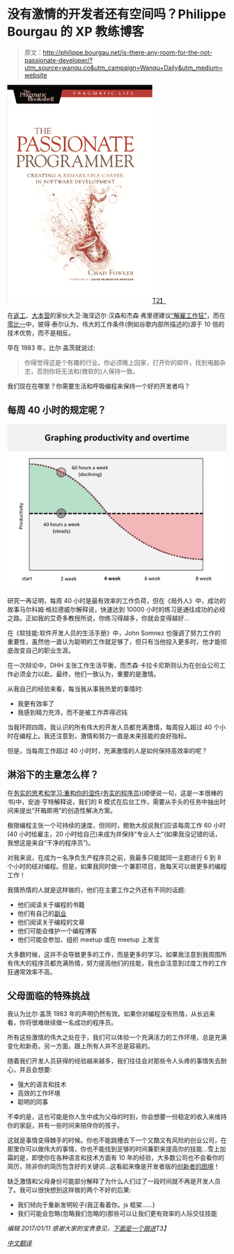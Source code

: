 # 没有激情的开发者还有空间吗？Philippe Bourgau 的 XP 教练博客

> 原文：<http://philippe.bourgau.net/is-there-any-room-for-the-not-passionate-developer/?utm_source=wanqu.co&utm_campaign=Wanqu+Daily&utm_medium=website>



[![The cover of The Passionate Programmer book](img/85fc4255f24cbb2c97a9880ec449616a.png)T2】](https://www.amazon.com/Passionate-Programmer-Remarkable-Development-Pragmatic-ebook/dp/B00AYQNR5U/ref=sr_1_1?tag=pbourgau-20&ie=UTF8&qid=1470025727&sr=8-1&keywords=the+passionate+programmer)

在[返工](https://www.amazon.com/Rework-Jason-Fried/dp/0307463745/ref=sr_1_1?tag=pbourgau-20&ie=UTF8&qid=1469597091&sr=8-1&keywords=rework)、[大本营](https://basecamp.com/)的家伙大卫·海涅迈尔·汉森和杰森·弗里德建议[“解雇工作狂”](https://signalvnoise.com/posts/902-fire-the-workaholics)，而在[零比一](https://www.amazon.com/Zero-One-Notes-Startups-Future/dp/0804139296/ref=sr_1_1?tag=pbourgau-20&ie=UTF8&qid=1469801854&sr=8-1&keywords=zero+to+one)中，彼得·泰尔认为，伟大的工作条件(例如谷歌内部所描述的)源于 10 倍的技术优势，而不是相反。

早在 1983 年，比尔·盖茨就说过:

> 你得觉得这是个有趣的行业。你必须晚上回家，打开你的邮件，找到电脑杂志，否则你将无法和(微软的)人保持一致。

我们现在在哪里？你需要生活和呼吸编程来保持一个好的开发者吗？

## 每周 40 小时的规定呢？

![A graph of the productivity when working overtime](img/5fbbce5e0cb75299256d134fe658d49a.png)

研究一再证明，每周 40 小时是最有效率的工作负荷，但在《局外人》中，成功的故事马尔科姆·格拉德威尔解释说，快速达到 10000 小时的练习是通往成功的必经之路。正如我的艾奇多教授所说，你练习得越多，你就会变得越好…

在《软技能:软件开发人员的生活手册》中，John Somnez 也强调了努力工作的重要性，虽然他一直认为聪明的工作就足够了，但只有当他投入更多时，他才能彻底改变自己的职业生涯。

在一次辩论中，DHH 主张工作生活平衡，而杰森·卡拉卡尼斯则认为在创业公司工作必须全力以赴。最终，他们一致认为，重要的是激情。

从我自己的经验来看，每当我从事我热爱的事情时:

*   我更有效率了
*   我感到精力充沛，而不是被工作弄得迟钝

当我环顾四周，我认识的所有伟大的开发人员都充满激情，每周投入超过 40 个小时在编程上。我还注意到，激情和努力一直是未来技能的良好指标。

但是，当每周工作超过 40 小时时，充满激情的人是如何保持高效率的呢？

## 淋浴下的主意怎么样？

在[务实的思考和学习:重构你的湿件(务实的程序员)](https://www.amazon.com/Pragmatic-Thinking-Learning-Refactor-Programmers/dp/1934356050)(顺便说一句，这是一本很棒的书)中，安迪·亨特解释说，我们的 R 模式在后台工作，需要从手头的任务中抽出时间来提出“开箱即用”的创造性解决方案。

极限编程主张一个可持续的速度，但同时，鲍勃大叔说我们应该每周工作 60 小时(40 小时给雇主，20 小时给自己)来成为并保持“专业人士”(如果我没记错的话，我想这是来自“干净的程序员”)。

对我来说，在成为一名净负生产程序员之前，我最多只能就同一主题进行 6 到 8 个小时的结对编程。但是，如果我同时做一个兼职项目，我每天可以做更多的编程工作！

我猜热情的人就是这样做的，他们在主要工作之外还有不同的话题:

*   他们阅读关于编程的书籍
*   他们有自己的[副业](http://www.sideprojectbook.com/)
*   他们阅读关于编程的文章
*   他们可能会维护一个编程博客
*   他们可能会参加、组织 meetup 或在 meetup 上发言

大多数时候，这并不会导致更多的工作，而是更多的学习。如果我注意到我周围所有伟大的程序员都充满热情，努力提高他们的技能，我也会注意到过度工作的工作狂通常效率不高。

## 父母面临的特殊挑战

我认为比尔·盖茨 1983 年的声明仍然有效。如果你对编程没有热情，从长远来看，你将很难继续做一名成功的程序员。

所有这些激情的伟大之处在于，我们可以体验一个充满活力的工作环境，总是充满变化和新奇。另一方面，跟上所有人并不总是容易的。

随着我们开发人员获得的经验越来越多，我们往往会对那些令人头疼的事情失去耐心，并且会想要:

*   强大的语言和技术
*   高效的工作环境
*   聪明的同事

不幸的是，这也可能是你人生中成为父母的时刻，你会想要一份稳定的收入来维持你的家庭，并有一些时间来陪伴你的孩子。

这就是事情变得棘手的时候。你也不能跳槽去下一个又酷又有风险的创业公司，在那里你可以做伟大的事情，你也不能找到足够的时间兼职来提高你的技能…雪上加霜的是，即使你在各种语言和技术方面有 10 年的经验，大多数公司也不会看你的简历，除非你的简历包含好的关键词…这看起来像是开发者版的[创新者的困境](https://www.amazon.com/Innovators-Dilemma-Revolutionary-Change-Business/dp/0062060244/ref=sr_1_sc_1?tag=pbourgau-20&ie=UTF8&qid=1470024448&sr=8-1-spell&keywords=the+innovator%27s+dilemns)！

缺乏激情和父母身份可能部分解释了为什么人们过了一段时间就不再是开发人员了。我可以很快想到这样做的两个不好的后果:

*   我们倾向于重新发明轮子(我正看着你。js 框架……)
*   我们可能会忽略(忽略我们忽略的)那些可以让我们更有效率的人际交往技能

*编辑 2017/01/11 感谢大家的宝贵意见，[下面是一个跟进](/what-happens-to-non-enthusiast-programmers-in-the-long-run/)T3】*

*[中文翻译](http://www.inside.com.tw/2016/08/05/is-there-any-room-for-the-not-passionate-developer)*

